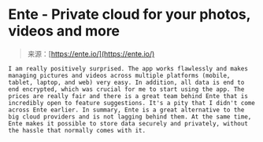 <!--yml
category: 未分类
date: 2024-05-27 14:32:28
-->

# Ente - Private cloud for your photos, videos and more

> 来源：[https://ente.io/](https://ente.io/)

```
I am really positively surprised. The app works flawlessly and makes managing pictures and videos across multiple platforms (mobile, tablet, laptop, and web) very easy. In addition, all data is end to end encrypted, which was crucial for me to start using the app. The prices are really fair and there is a great team behind Ente that is incredibly open to feature suggestions. It's a pity that I didn't come across Ente earlier. In summary, Ente is a great alternative to the big cloud providers and is not lagging behind them. At the same time, Ente makes it possible to store data securely and privately, without the hassle that normally comes with it.
```